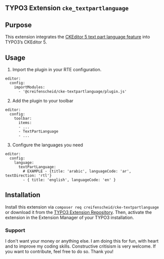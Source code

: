 ## TYPO3 Extension `cke_textpartlanguage`

## Purpose

This extension integrates the [CKEditor 5 text part language feature](https://ckeditor.com/docs/ckeditor5/latest/api/language.html) into TYPO3’s CKEditor 5.

## Usage

1. Import the plugin in your RTE configuration.

```
editor:
  config:
    importModules:
      - '@creifenscheid/cke-textpartlanguage/plugin.js'
```

2. Add the plugin to your toolbar

```
editor:
  config:
    toolbar:
      items:
      - ...
      - TextPartLanguage
      - ...
```

3. Configure the languages you need
```
editor:
  config:
    language:
      textPartLanguage:
        # EXAMPLE - {title: 'arabic', languageCode: 'ar', textDirection: 'rtl'}
        - { title: 'english', languageCode: 'en' }
```


## Installation

Install this extension via `composer req creifenscheid/cke-textpartlanguage` or download it from the [TYPO3 Extension Repository](https://extensions.typo3.org/extension/cke_textpartlanguage/). Then, activate the extension in the Extension Manager of your TYPO3 installation.

### Support
I don't want your money or anything else.
I am doing this for fun, with heart and to improve my coding skills.
Constructive critisism is very welcome.
If you want to contribute, feel free to do so.
Thank you!
